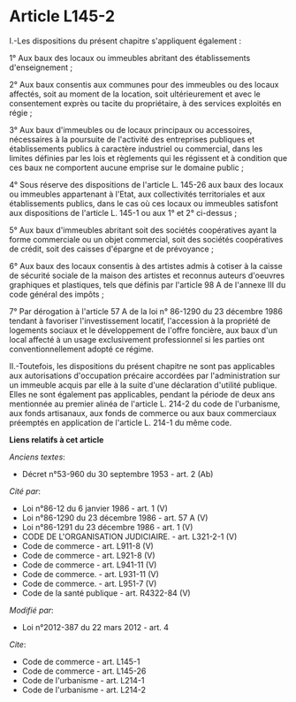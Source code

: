 # Article L145-2

I.-Les dispositions du présent chapitre s'appliquent également : 

1° Aux baux des locaux ou immeubles abritant des établissements d'enseignement ; 

2° Aux baux consentis aux communes pour des immeubles ou des locaux affectés, soit au moment de la location, soit
ultérieurement et avec le consentement exprès ou tacite du propriétaire, à des services exploités en régie ; 

3° Aux baux d'immeubles ou de locaux principaux ou accessoires, nécessaires à la poursuite de l'activité des entreprises
publiques et établissements publics à caractère industriel ou commercial, dans les limites définies par les lois et
règlements qui les régissent et à condition que ces baux ne comportent aucune emprise sur le domaine public ; 

4° Sous réserve des dispositions de l'article L. 145-26 aux baux des locaux ou immeubles appartenant à l'Etat, aux
collectivités territoriales et aux établissements publics, dans le cas où ces locaux ou immeubles satisfont aux dispositions
de l'article L. 145-1 ou aux 1° et 2° ci-dessus ; 

5° Aux baux d'immeubles abritant soit des sociétés coopératives ayant la forme commerciale ou un objet commercial, soit des
sociétés coopératives de crédit, soit des caisses d'épargne et de prévoyance ; 

6° Aux baux des locaux consentis à des artistes admis à cotiser à la caisse de sécurité sociale de la maison des artistes et
reconnus auteurs d'oeuvres graphiques et plastiques, tels que définis par l'article 98 A de l'annexe III du code général des
impôts ; 

7° Par dérogation à l'article 57 A de la loi n° 86-1290 du 23 décembre 1986 tendant à favoriser l'investissement locatif,
l'accession à la propriété de logements sociaux et le développement de l'offre foncière, aux baux d'un local affecté à un
usage exclusivement professionnel si les parties ont conventionnellement adopté ce régime. 

II.-Toutefois, les dispositions du présent chapitre ne sont pas applicables aux autorisations d'occupation précaire accordées
par l'administration sur un immeuble acquis par elle à la suite d'une déclaration d'utilité publique. Elles ne sont également
pas applicables, pendant la période de deux ans mentionnée au premier alinéa de l'article L. 214-2 du code de l'urbanisme,
aux fonds artisanaux, aux fonds de commerce ou aux baux commerciaux préemptés en application de l'article L. 214-1 du même
code.

**Liens relatifs à cet article**

_Anciens textes_:

  - Décret n°53-960 du 30 septembre 1953 - art. 2 (Ab)

_Cité par_:

  - Loi n°86-12 du 6 janvier 1986 - art. 1 (V)
  - Loi n°86-1290 du 23 décembre 1986 - art. 57 A (V)
  - Loi n°86-1291 du 23 décembre 1986 - art. 1 (V)
  - CODE DE L'ORGANISATION JUDICIAIRE. - art. L321-2-1 (V)
  - Code de commerce - art. L911-8 (V)
  - Code de commerce - art. L921-8 (V)
  - Code de commerce - art. L941-11 (V)
  - Code de commerce. - art. L931-11 (V)
  - Code de commerce. - art. L951-7 (V)
  - Code de la santé publique - art. R4322-84 (V)

_Modifié par_:

  - Loi n°2012-387 du 22 mars 2012 - art. 4

_Cite_:

  - Code de commerce - art. L145-1
  - Code de commerce - art. L145-26
  - Code de l'urbanisme - art. L214-1
  - Code de l'urbanisme - art. L214-2
